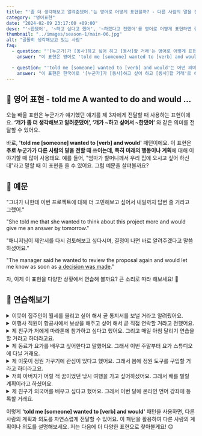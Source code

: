 ```yaml
---
title: "'좀 더 생각해보고 알려준댔어.'는 영어로 어떻게 표현할까? - 다른 사람의 말을 전할 때"
category: "영어표현"
date: "2024-02-09 23:17:00 +09:00"
desc: "'~한댔어', '~하고 싶다고 했어', '~하겠다고 전했어'를 영어로 어떻게 표현하면 좋을까요? '그가 계획을 변경하고 싶다고 했어', '그녀가 의견을 다시 정리해서 알려주겠다고 전했어' 등을 영어로 표현하는 법을 배워봅시다. 다양한 예문을 통해서 연습하고 본인의 표현으로 만들어 보세요."
thumbnail: "../images/season-1/main-06.jpg"
alt: "골똘히 생각해보고 있는 사람"
faq:
  - question: "'[누군가]가 [동사]하고 싶어 하고 [동사]할 거래'는 영어로 어떻게 표현하나요?"
    answer: "이 표현은 영어로 'told me [someone] wanted to [verb] and would [verb]'로 표현할 수 있습니다. 예를 들어, '상사가 사라가 사직하고 싶어 하며 다음 주에 사직서를 제출할 거라고 했어'는 'My boss told me Sarah wanted to resign and would submit her letter next week'로 표현할 수 있습니다."

  - question: "'told me [someone] wanted to [verb] and would'는 어떤 의미인가요?"
    answer: "이 표현은 한국어로 '[누군가]가 [동사]하고 싶어 하고 [동사]할 거래'로 해석할 수 있습니다. 누군가의 의도나 계획을 간접적으로 전달할 때 사용되며, 미래의 행동이나 계획에 대해 이야기할 때 많이 쓰입니다."
---
```


## 🌟 영어 표현 - told me A wanted to do and would ...

오늘 배울 표현은 누군가가 얘기했던 얘기를 제 3자에게 전달할 때 사용하는 표현이에요. **‘걔가 좀 더 생각해보고 알려준댔어’, ‘걔가 ~하고 싶어서 ~한댔어’** 와 같은 의미를 전달할 수 있어요.

바로, **'told me [someone] wanted to [verb] and would'** 패턴이에요. 이 표현은 **주로 누군가가 다른 사람의 말을 전할 때 쓰이는데, 특히 미래의 행동이나 계획**에 대해 이야기할 때 많이 사용돼요. 예를 들어, "엄마가 할머니께서 우리 집에 오시고 싶어 하신대"라고 말할 때 이 표현을 쓸 수 있어요. 그럼 예문을 살펴볼까요?

## 📖 예문

"그녀가 나한테 이번 프로젝트에 대해 더 고민해보고 싶어서 내일까지 답변 줄 거라고 그랬어."

"She told me that she wanted to think about this project more and would give me an answer by tomorrow."

"매니저님이 제안서를 다시 검토해보고 싶다시며, 결정이 나면 바로 알려주겠다고 말씀하셨어요."

"The manager said he wanted to review the proposal again and would let me know as soon as <a href="/blog/vocab-1/010.make-a-decision/">a decision was made</a>."

자, 이제 이 표현을 다양한 상황에서 연습해 볼까요? 큰 소리로 따라 해보세요! 🎉

## 💬 연습해보기

<details>
  <summary>이웃이 집주인이 월세를 올리고 싶어 해서 곧 통지서를 보낼 거라고 알려줬어요.</summary>
  <span>My neighbor told me the landlord wanted to raise the rent and would send a notice soon.</span>
</details>

<details>
  <summary>여행사 직원이 항공사에서 보상을 해주고 싶어 해서 곧 직접 연락할 거라고 전했어요.</summary>
  <span>The travel agent told me the airline wanted to offer compensation and would contact me directly.
</span>
</details>

<details>
  <summary>제 친구가 저에게 마라톤에 참가하고 싶다고 했어요. 그리고 매일 아침 달리기 연습을 할 거라고 하더라고요.</summary>
  <span>My friend told me she wanted to participate in a marathon and would practice running every morning.</span>
</details>

<details>
 <summary>제 동료가 요가를 배우고 싶어한다고 말했어요. 그래서 이번 주말부터 요가 스튜디오에 다닐 거래요.</summary>
  <span>My colleague told me he wanted to learn yoga and would start attending a yoga studio this weekend.</span>
</details>

<details>
  <summary>제 이웃이 정원 가꾸기에 관심이 있다고 했어요. 그래서 봄에 정원 도구를 구입할 거라고 하더라고요.</summary>
  <span>
  My neighbor told me she was interested in gardening and would buy gardening tools in the spring.
  </span>
</details>

<details>
  <summary>저희 아버지가 어릴 적 꿈이었던 낚시 여행을 가고 싶어하셨어요. 그래서 배를 빌릴 계획이라고 하셨어요.
  </summary>
  <span>
  My father told me he wanted to go on a fishing trip, something he dreamed of since childhood, and would rent a boat.
  </span>
</details>

<details>
  <summary>제 친구가 외국어를 배우고 싶다고 했어요. 그래서 이번 달에 온라인 언어 강좌에 등록할 거래요.
  </summary>
  <span>
  My friend told me she wanted to learn a foreign language and would enroll in an online language course this month.
  </span>
</details>

이렇게 **'told me [someone] wanted to [verb] and would'** 패턴을 사용하면, 다른 사람의 계획과 의도를 자연스럽게 전달할 수 있어요. 이 패턴을 활용하여 다른 사람의 계획이나 의도를 설명해보세요. 저는 다음에 더 다양한 표현으로 찾아볼게요! 😊
